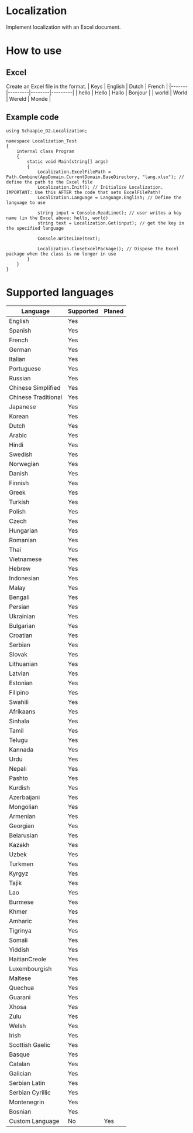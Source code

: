 # Localization
Implement localization with an Excel document.

# How to use

## Excel
Create an Excel file in the format.
| Keys  | English | Dutch  | French  |
|-------|---------|--------|---------|
| hello | Hello   | Hallo  | Bonjour |
| world | World   | Wereld | Monde   |

## Example code
```
using Schaapie_D2.Localization;

namespace Localization_Test
{
    internal class Program
    {
        static void Main(string[] args)
        {
            Localization.ExcelFilePath = Path.Combine(AppDomain.CurrentDomain.BaseDirectory, "lang.xlsx"); // define the path to the Excel file
            Localization.Init(); // Initialize Localization. IMPORTANT: Use this AFTER the code that sets ExcelFilePath!
            Localization.Language = Language.English; // Define the language to use

            string input = Console.ReadLine(); // user writes a key name (in the Excel above: hello, world)
            string text = Localization.Get(input); // get the key in the specified language

            Console.WriteLine(text);

            Localization.CloseExcelPackage(); // Dispose the Excel package when the class is no longer in use
        }
    }
}

```

# Supported languages
| Language | Supported | Planed |
|----------|-----------|--------|
|English | Yes |
|Spanish | Yes |
|French | Yes |
|German | Yes |
|Italian | Yes |
|Portuguese | Yes |
|Russian | Yes |
|Chinese Simplified | Yes |
|Chinese Traditional | Yes |
|Japanese | Yes |
|Korean | Yes |
|Dutch | Yes |
|Arabic | Yes |
|Hindi | Yes |
|Swedish | Yes |
|Norwegian | Yes |
|Danish | Yes |
|Finnish | Yes |
|Greek | Yes |
|Turkish | Yes |
|Polish | Yes |
|Czech | Yes |
|Hungarian | Yes |
|Romanian | Yes |
|Thai | Yes |
|Vietnamese | Yes |
|Hebrew | Yes |
|Indonesian | Yes |
|Malay | Yes |
|Bengali | Yes |
|Persian | Yes |
|Ukrainian | Yes |
|Bulgarian | Yes |
|Croatian | Yes |
|Serbian | Yes |
|Slovak | Yes |
|Lithuanian | Yes |
|Latvian | Yes |
|Estonian | Yes |
|Filipino | Yes |
|Swahili | Yes |
|Afrikaans | Yes |
|Sinhala | Yes |
|Tamil | Yes |
|Telugu | Yes |
|Kannada | Yes |
|Urdu | Yes |
|Nepali | Yes |
|Pashto | Yes |
|Kurdish | Yes |
|Azerbaijani | Yes |
|Mongolian | Yes |
|Armenian | Yes |
|Georgian | Yes |
|Belarusian | Yes |
|Kazakh | Yes |
|Uzbek | Yes |
|Turkmen | Yes |
|Kyrgyz | Yes |
|Tajik | Yes |
|Lao | Yes |
|Burmese | Yes |
|Khmer | Yes |
|Amharic | Yes |
|Tigrinya | Yes |
|Somali | Yes |
|Yiddish | Yes |
|HaitianCreole | Yes |
|Luxembourgish | Yes |
|Maltese | Yes |
|Quechua | Yes |
|Guarani | Yes |
|Xhosa | Yes |
|Zulu | Yes |
|Welsh | Yes |
|Irish | Yes |
|Scottish Gaelic | Yes |
|Basque | Yes |
|Catalan | Yes |
|Galician | Yes |
|Serbian Latin | Yes |
|Serbian Cyrillic | Yes |
|Montenegrin | Yes |
|Bosnian | Yes |
|Custom Language | No | Yes |
